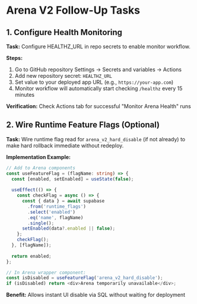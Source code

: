 # Arena V2 Follow-Up Tasks

## 1. Configure Health Monitoring
**Task:** Configure HEALTHZ_URL in repo secrets to enable monitor workflow.

**Steps:**
1. Go to GitHub repository Settings → Secrets and variables → Actions
2. Add new repository secret: `HEALTHZ_URL`
3. Set value to your deployed app URL (e.g., `https://your-app.com`)
4. Monitor workflow will automatically start checking `/healthz` every 15 minutes

**Verification:** Check Actions tab for successful "Monitor Arena Health" runs

## 2. Wire Runtime Feature Flags (Optional)
**Task:** Wire runtime flag read for `arena_v2_hard_disable` (if not already) to make hard rollback immediate without redeploy.

**Implementation Example:**
```typescript
// Add to Arena components
const useFeatureFlag = (flagName: string) => {
  const [enabled, setEnabled] = useState(false);
  
  useEffect(() => {
    const checkFlag = async () => {
      const { data } = await supabase
        .from('runtime_flags')
        .select('enabled')
        .eq('name', flagName)
        .single();
      setEnabled(data?.enabled || false);
    };
    checkFlag();
  }, [flagName]);
  
  return enabled;
};

// In Arena wrapper component:
const isDisabled = useFeatureFlag('arena_v2_hard_disable');
if (isDisabled) return <div>Arena temporarily unavailable</div>;
```

**Benefit:** Allows instant UI disable via SQL without waiting for deployment